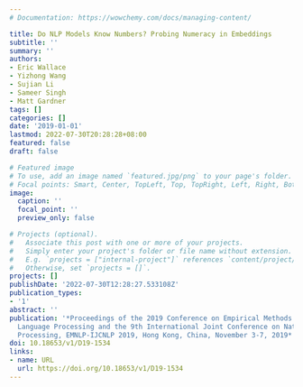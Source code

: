 ```yaml
---
# Documentation: https://wowchemy.com/docs/managing-content/

title: Do NLP Models Know Numbers? Probing Numeracy in Embeddings
subtitle: ''
summary: ''
authors:
- Eric Wallace
- Yizhong Wang
- Sujian Li
- Sameer Singh
- Matt Gardner
tags: []
categories: []
date: '2019-01-01'
lastmod: 2022-07-30T20:28:28+08:00
featured: false
draft: false

# Featured image
# To use, add an image named `featured.jpg/png` to your page's folder.
# Focal points: Smart, Center, TopLeft, Top, TopRight, Left, Right, BottomLeft, Bottom, BottomRight.
image:
  caption: ''
  focal_point: ''
  preview_only: false

# Projects (optional).
#   Associate this post with one or more of your projects.
#   Simply enter your project's folder or file name without extension.
#   E.g. `projects = ["internal-project"]` references `content/project/deep-learning/index.md`.
#   Otherwise, set `projects = []`.
projects: []
publishDate: '2022-07-30T12:28:27.533108Z'
publication_types:
- '1'
abstract: ''
publication: '*Proceedings of the 2019 Conference on Empirical Methods in Natural
  Language Processing and the 9th International Joint Conference on Natural Language
  Processing, EMNLP-IJCNLP 2019, Hong Kong, China, November 3-7, 2019*'
doi: 10.18653/v1/D19-1534
links:
- name: URL
  url: https://doi.org/10.18653/v1/D19-1534
---
```

